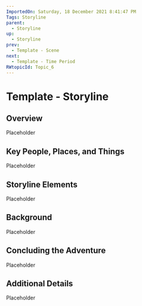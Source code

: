 ```yaml
---
ImportedOn: Saturday, 18 December 2021 8:41:47 PM
Tags: Storyline
parent:
  - Storyline
up:
  - Storyline
prev:
  - Template - Scene
next:
  - Template - Time Period
RWtopicId: Topic_6
---
```

# Template - Storyline
## Overview
Placeholder

## Key People, Places, and Things
Placeholder

## Storyline Elements
Placeholder

## Background
Placeholder

## Concluding the Adventure
Placeholder

## Additional Details
Placeholder

